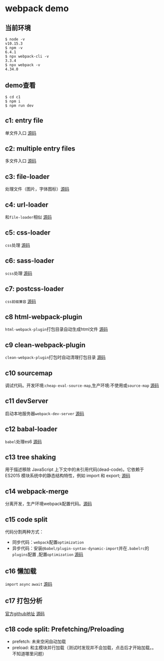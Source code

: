 # webpack demo

## 当前环境
```
$ node -v
v10.15.3
$ npm -v
6.4.1
$ npx webpack-cli -v
3.3.4
$ npx webpack -v
4.34.0
```
## demo查看
```
$ cd c1
$ npm i
$ npm run dev
```

## c1: entry file
单文件入口 [源码](https://github.com/dongwudi/webpack-demo/tree/master/c1)

## c2: multiple entry files
多文件入口 [源码](https://github.com/dongwudi/webpack-demo/tree/master/c2)

## c3: file-loader
处理文件（图片，字体图标）[源码](https://github.com/dongwudi/webpack-demo/tree/master/c3)

## c4: url-loader
和`file-loader`相似 [源码](https://github.com/dongwudi/webpack-demo/tree/master/c4)

## c5: css-loader
`css`处理 [源码](https://github.com/dongwudi/webpack-demo/tree/master/c5)
## c6: sass-loader
`scss`处理 [源码](https://github.com/dongwudi/webpack-demo/tree/master/c6)

## c7: postcss-loader
`css前缀兼容` [源码](https://github.com/dongwudi/webpack-demo/tree/master/c7)

## c8 html-webpack-plugin
`html-webpack-plugin`打包目录自动生成html文件 [源码](https://github.com/dongwudi/webpack-demo/tree/master/c8)

## c9 clean-webpack-plugin
`clean-webpack-plugin`打包时自动清理打包目录 [源码](https://github.com/dongwudi/webpack-demo/tree/master/c9)

## c10 sourcemap
调试代码。开发环境:`cheap-eval-source-map`,生产环境:不使用或`source-map` [源码](https://github.com/dongwudi/webpack-demo/tree/master/c10)

## c11 devServer
启动本地服务器`webpack-dev-server` [源码](https://github.com/dongwudi/webpack-demo/tree/master/c11)

## c12 babal-loader
`babel`处理es6 [源码](https://github.com/dongwudi/webpack-demo/tree/master/c12)

## c13 tree shaking
用于描述移除 JavaScript 上下文中的未引用代码(dead-code)。它依赖于 ES2015 模块系统中的静态结构特性，例如 import 和 export; [源码](https://github.com/dongwudi/webpack-demo/tree/master/c13)

## c14 webpack-merge
分离开发，生产环境webpack配置代码。[源码](https://github.com/dongwudi/webpack-demo/tree/master/c14)

## c15 code split
代码分割两种方式：
* 同步代码：`webpack`配置`optimization`
* 异步代码：安装`@babel/plugin-syntax-dynamic-import`并在`.babelrc`的`plugins`配置 ,配置`optimization`
[源码](https://github.com/dongwudi/webpack-demo/tree/master/c15)

## c16 懒加载
`import` `async` `await` [源码](https://github.com/dongwudi/webpack-demo/tree/master/c16)

## c17 打包分析

[官方github地址](https://github.com/webpack/analyse) [源码](https://github.com/dongwudi/webpack-demo/tree/master/c17)

## c18 code split: Prefetching/Preloading 
* prefetch: 未来空闲自动加载
* preload: 和主模块并行加载（测试时发现并不会加载，点击后才开始加载。。不知道哪里问题）